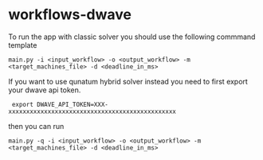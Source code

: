 # workflows-dwave

To run the app with classic solver you should use the following commmand template

```main.py -i <input_workflow> -o <output_workflow> -m <target_machines_file> -d <deadline_in_ms>```

If you want to use qunatum hybrid solver instead you need to first export your dwave api token.

``` export DWAVE_API_TOKEN=XXX-xxxxxxxxxxxxxxxxxxxxxxxxxxxxxxxxxxxxxxxxxxxxxxx```

then you can run 

```main.py -q -i <input_workflow> -o <output_workflow> -m <target_machines_file> -d <deadline_in_ms>```
